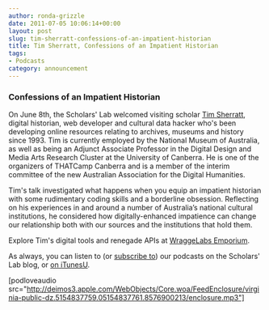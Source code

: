```yaml
---
author: ronda-grizzle
date: 2011-07-05 10:06:14+00:00
layout: post
slug: tim-sherratt-confessions-of-an-impatient-historian
title: Tim Sherratt, Confessions of an Impatient Historian
tags:
- Podcasts
category: announcement
---
```


### Confessions of an Impatient Historian


On June 8th, the Scholars' Lab welcomed visiting scholar [Tim Sherratt](http://wraggelabs.com/), digital historian, web developer and cultural data hacker who's been developing online resources relating to archives, museums and history since 1993. Tim is currently employed by the National Museum of Australia, as well as being an Adjunct Associate Professor in the Digital Design and Media Arts Research Cluster at the University of Canberra. He is one of the organizers of THATCamp Canberra and is a member of the interim committee of the new Australian Association for the Digital Humanities. 

Tim's talk investigated what happens when you equip an impatient historian with some rudimentary coding skills and a borderline obsession. Reflecting on his experiences in and around a number of Australia’s national cultural institutions, he considered how digitally-enhanced impatience can change our relationship both with our sources and the institutions that hold them.

Explore Tim's digital tools and renegade APIs at [WraggeLabs Emporium](http://wraggelabs.com/emporium/).

As always, you can listen to (or [subscribe to](http://www.scholarslab.org/category/podcasts/)) our podcasts on the Scholars' Lab blog, or [on iTunesU](http://www.google.com/url?sa=t&source=web&cd=1&ved=0CBUQFjAA&url=http%3A%2F%2Fitunes.apple.com%2Fus%2Fitunes-u%2Fscholars-lab-speaker-series%2Fid401906619&rct=j&q=scholars%27%20lab%20itunes&ei=FI61TdiZNo-Dtge0g_3pDg&usg=AFQjCNGGTBvTY5QpL9aRCKh7rjEOtlLAUQ&sig2=KBrhIc1DK814RPqoAB85Tg&cad=rja).

[podloveaudio src="http://deimos3.apple.com/WebObjects/Core.woa/FeedEnclosure/virginia-public-dz.5154837759.05154837761.8576900213/enclosure.mp3"]
